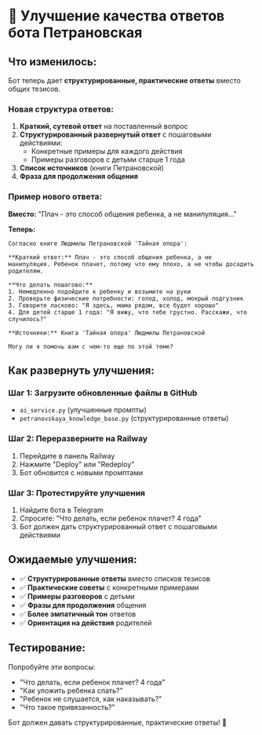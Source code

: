 # 🚀 Улучшение качества ответов бота Петрановская

## **Что изменилось:**

Бот теперь дает **структурированные, практические ответы** вместо общих тезисов.

### **Новая структура ответов:**

1. **Краткий, сутевой ответ** на поставленный вопрос
2. **Структурированный развернутый ответ** с пошаговыми действиями:
   - Конкретные примеры для каждого действия
   - Примеры разговоров с детьми старше 1 года
3. **Список источников** (книги Петрановской)
4. **Фраза для продолжения общения**

### **Пример нового ответа:**

**Вместо:** "Плач - это способ общения ребенка, а не манипуляция..."

**Теперь:** 
```
Согласно книге Людмилы Петрановской 'Тайная опора':

**Краткий ответ:** Плач - это способ общения ребенка, а не манипуляция. Ребенок плачет, потому что ему плохо, а не чтобы досадить родителям.

**Что делать пошагово:**
1. Немедленно подойдите к ребенку и возьмите на руки
2. Проверьте физические потребности: голод, холод, мокрый подгузник
3. Говорите ласково: "Я здесь, мама рядом, все будет хорошо"
4. Для детей старше 1 года: "Я вижу, что тебе грустно. Расскажи, что случилось?"

**Источники:** Книга 'Тайная опора' Людмилы Петрановской

Могу ли я помочь вам с чем-то еще по этой теме?
```

## **Как развернуть улучшения:**

### **Шаг 1: Загрузите обновленные файлы в GitHub**
- `ai_service.py` (улучшенные промпты)
- `petranovskaya_knowledge_base.py` (структурированные ответы)

### **Шаг 2: Переразверните на Railway**
1. Перейдите в панель Railway
2. Нажмите "Deploy" или "Redeploy"
3. Бот обновится с новыми промптами

### **Шаг 3: Протестируйте улучшения**
1. Найдите бота в Telegram
2. Спросите: "Что делать, если ребенок плачет? 4 года"
3. Бот должен дать структурированный ответ с пошаговыми действиями

## **Ожидаемые улучшения:**

- ✅ **Структурированные ответы** вместо списков тезисов
- ✅ **Практические советы** с конкретными примерами
- ✅ **Примеры разговоров** с детьми
- ✅ **Фразы для продолжения** общения
- ✅ **Более эмпатичный тон** ответов
- ✅ **Ориентация на действия** родителей

## **Тестирование:**

Попробуйте эти вопросы:
- "Что делать, если ребенок плачет? 4 года"
- "Как уложить ребенка спать?"
- "Ребенок не слушается, как наказывать?"
- "Что такое привязанность?"

Бот должен давать структурированные, практические ответы! 🎉
